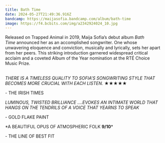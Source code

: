 ```yaml
---
title: Bath Time
date: 2024-05-27T21:49:36.916Z
bandcamp: https://maijasofia.bandcamp.com/album/bath-time
image: https://f4.bcbits.com/img/a2342924024_10.jpg
---
```

Released on Trapped Animal in 2019, Maija Sofia’s debut album *Bath Time* announced her as an accomplished songwriter. One whose unwavering eloquence and conviction, musically and lyrically, sets her apart from her peers. This striking introduction garnered widespread critical acclaim and a coveted Album of the Year nomination at the RTÉ Choice Music Prize. 

*\
THERE IS A TIMELESS QUALITY TO SOFIA’S SONGWRITING STYLE THAT BECOMES MORE CRUCIAL WITH EACH LISTEN.* ★★★★★

\- THE IRISH TIMES

*LUMINOUS, TWISTED BRILLIANCE ....EVOKES AN INTIMATE WORLD THAT HANGS ON THE TENDRILS OF A VOICE THAT YEARNS TO SPEAK*

\- GOLD FLAKE PAINT

\*A BEAUTIFUL OPUS OF ATMOSPHERIC FOLK **9/10***

\- THE LINE OF BEST FIT